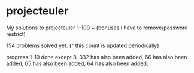 # projecteuler

My solutions to projecteuler 1-100 + (bonuses I have to remove/password restrict)

154 problems solved yet.
(^ this count is updated periodically)

progress 1-10 done except 8,
332 has also been added,
66 has also been added,
65 has also been added,
64 has also been added,

